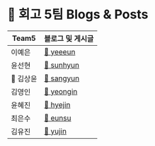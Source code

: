 # 🚀 회고 5팀 Blogs & Posts

| Team5 | 블로그 및 게시글 |
|--------|----------------|
| 이예은 | [📂 yeeeun](yeeeun/) |
| 윤선현 | [📂 sunhyun ](sunhyun/) |
| 👑 김상윤 | [📂 sangyun ](sangyun/) |
| 김영인 | [📂 yeongin ](yeongin/) |
| 윤혜진 | [📂 hyejin ](hyejin/) |
| 최은수 | [📂 eunsu ](eunsu/) |
| 김유진 | [📂 yujin ](yujin/) |

